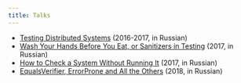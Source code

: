 ```yaml
---
title: Talks
---
```


- [Testing Distributed Systems](testing-distributed-systems) (2016-2017, in Russian)
- [Wash Your Hands Before You Eat, or Sanitizers in Testing](sanitizers-in-testing) (2017, in Russian)
- [How to Check a System Without Running It](how-to-check-a-system-without-running-it) (2017, in Russian)
- [EqualsVerifier, ErrorProne and All the Others](equals-verifier-and-error-prone) (2018, in Russian)
